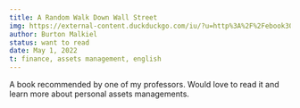 ```yaml
---
title: A Random Walk Down Wall Street
img: https://external-content.duckduckgo.com/iu/?u=http%3A%2F%2Febook3000.com%2Fupimg%2Fallimg%2F190106%2F0149130.jpg&f=1&nofb=1
author: Burton Malkiel
status: want to read
date: May 1, 2022
t: finance, assets management, english
---
```


A book recommended by one of my professors. Would love to read it and learn more about personal assets managements.
